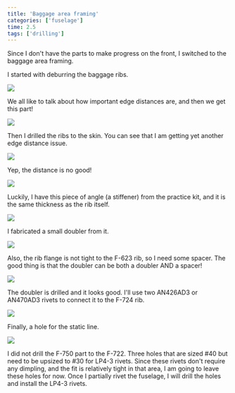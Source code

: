 ```yaml
---
title: 'Baggage area framing'
categories: ['fuselage']
time: 2.5
tags: ['drilling']
---
```


Since I don't have the parts to make progress on the front, I switched to the baggage area framing.

<!-- more -->

I started with deburring the baggage ribs.

![](0-baggage-ribs.jpeg)

We all like to talk about how important edge distances are, and then we get this part!

![](1-edge-distance.jpeg)

Then I drilled the ribs to the skin. You can see that I am getting yet another edge distance issue.

![](2-drilled-the-rib.jpeg)

Yep, the distance is no good!

![](3-edge-distance.jpeg)

Luckily, I have this piece of angle (a stiffener) from the practice kit, and it is the same thickness as the rib itself.

![](4-some-angle.jpeg)

I fabricated a small doubler from it.

![](5-doubler.jpeg)

Also, the rib flange is not tight to the F-623 rib, so I need some spacer. The good thing is that the doubler can be both a doubler AND a spacer!

![](6-doubler-fit.jpeg)

The doubler is drilled and it looks good. I'll use two AN426AD3 or AN470AD3 rivets to connect it to the F-724 rib.

![](7-doubler-drilled.jpeg)

Finally, a hole for the static line.

![](8-static-line-hole.jpeg)

I did not drill the F-750 part to the F-722. Three holes that are sized #40 but need to be upsized to #30 for LP4-3 rivets. Since these rivets don't require any dimpling, and the fit is relatively tight in that area, I am going to leave these holes for now. Once I partially rivet the fuselage, I will drill the holes and install the LP4-3 rivets.